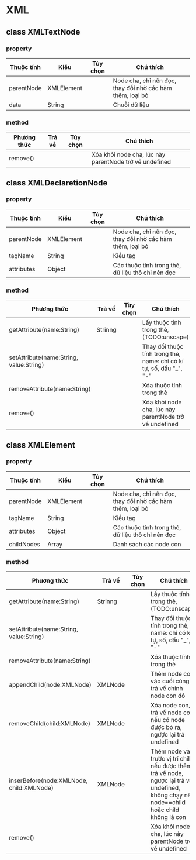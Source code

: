 # XML 

## class XMLTextNode

### property

| Thuộc tính | Kiểu       | Tùy chọn | Chú thích                                                 |
|------------|------------|----------|-----------------------------------------------------------|
| parentNode | XMLElement |          | Node cha, chỉ nên đọc, thay đổi nhờ các hàm thêm, loại bỏ |
| data       | String     |          | Chuỗi dữ liệu                                             |


### method

| Phương thức | Trả về    | Tùy chọn | Chú thích                                              |
|-------------|-----------|----------|--------------------------------------------------------|
| remove()    |           |          | Xóa khỏi node cha, lúc này parentNode trở về undefined |

<!-- ### static property -->

<!-- ### static method -->


## class XMLDeclaretionNode

### property

| Thuộc tính | Kiểu       | Tùy chọn | Chú thích                                                 |
|------------|------------|----------|-----------------------------------------------------------|
| parentNode | XMLElement |          | Node cha, chỉ nên đọc, thay đổi nhờ các hàm thêm, loại bỏ |
| tagName    | String     |          | Kiểu tag                                                  |
| attributes | Object     |          | Các thuộc tính trong thẻ, dữ liệu thô chỉ nên đọc         |

### method

| Phương thức                             | Trả về  | Tùy chọn | Chú thích                                                           |
|-----------------------------------------|---------|----------|---------------------------------------------------------------------|
| getAttribute(name:String)               | Strinng |          | Lấy thuộc tính trong thẻ, (TODO:unscape)                            |
| setAttribute(name:String, value:String) |         |          | Thay đổi thuộc tính trong thẻ, name: chỉ có kí tự, số, dấu "_", "-" |
| removeAttribute(name:String)            |         |          | Xóa thuộc tính trong thẻ                                            |
| remove()                                |         |          | Xóa khỏi node cha, lúc này parentNode trở về undefined              |

## class XMLElement

### property

| Thuộc tính | Kiểu       | Tùy chọn | Chú thích                                                 |
|------------|------------|----------|-----------------------------------------------------------|
| parentNode | XMLElement |          | Node cha, chỉ nên đọc, thay đổi nhờ các hàm thêm, loại bỏ |
| tagName    | String     |          | Kiểu tag                                                  |
| attributes | Object     |          | Các thuộc tính trong thẻ, dữ liệu thô chỉ nên đọc         |
| childNodes | Array      |          | Danh sách các node con                                    |


### method

| Phương thức                              | Trả về  | Tùy chọn | Chú thích                                                                                                                                   |
|------------------------------------------|---------|----------|---------------------------------------------------------------------------------------------------------------------------------------------|
| getAttribute(name:String)                | Strinng |          | Lấy thuộc tính trong thẻ, (TODO:unscape)                                                                                                    |
| setAttribute(name:String, value:String)  |         |          | Thay đổi thuộc tính trong thẻ, name: chỉ có kí tự, số, dấu "_", "-"                                                                         |
| removeAttribute(name:String)             |         |          | Xóa thuộc tính trong thẻ                                                                                                                    |
| appendChild(node:XMLNode)                | XMLNode |          | Thêm node con vào cuối cùng, trả về chính node con đó                                                                                       |
| removeChild(child:XMLNode)               | XMLNode |          | Xóa node con, trả về node con nếu có node được bỏ ra, ngược lại trả undefined                                                               |
| inserBefore(node:XMLNode, child:XMLNode) | XMLNode |          | Thêm node vào trước vị trí child, nếu được thêm trả về node, ngược lại trả về undefined, không chạy nếu node==child hoặc child không là con |
| remove()                                 |         |          | Xóa khỏi node cha, lúc này parentNode trở về undefined                                                                                      |


